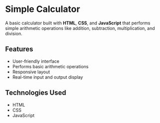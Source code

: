 # Simple Calculator

A basic calculator built with **HTML**, **CSS**, and **JavaScript** that performs simple arithmetic operations like addition, subtraction, multiplication, and division.

## Features

- User-friendly interface
- Performs basic arithmetic operations
- Responsive layout
- Real-time input and output display

## Technologies Used

- HTML
- CSS
- JavaScript



